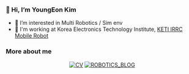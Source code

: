 <!-- ![header](https://capsule-render.vercel.app/api?type=slice&color=auto&height=100&section=header&text=capsule%20render&fontSize=0) -->

### 👋 Hi, I’m YoungEon Kim 

- 👀 I’m interested in Multi Robotics / Sim env
- 🌱 I'm working at Korea Electronics Technology Institute, [KETI IRRC Mobile Robot](https://github.com/KETI-MoRo)

### More about me

<div align=center>

[![CV](http://img.shields.io/badge/-CV-black?style=flat-square&logo=github&link=https://davinci-ai.tistory.com/)](https://github.com/eeoon/eeoon/blob/main/CV.pdf)
[![ROBOTICS_BLOG](https://img.shields.io/badge/Tech%20blog-%23181717?style=flat&logo=Github)](https://eeoon.github.io)
<!--
<a href="https://eeoon.github.io" target="_blank"><img src="https://img.shields.io/badge/Tech%20blog-%23181717?style=flat&logo=Github"/></a> 
-->
</div>

<!--
<a href="https://mail.google.com/" target="_blank"><img src="https://img.shields.io/badge/ehdud971119@gmail.com-red?style=flat-square&logo=Gmail&logoColor=white"/></a> [![CV](http://img.shields.io/badge/-CV-black?style=flat-square&logo=github&link=https://davinci-ai.tistory.com/)](https://github.com/KimDoYoung1997/KimDoYoung1997/blob/main/CV/231030_%EA%B9%80%EB%8F%84%EC%98%81_CV.pdf) 
-->
  
<!--
- 💞️ I’m looking to collaborate on ...
- 📫 How to reach me ...
- 😄 Pronouns: ...
- ⚡ Fun fact: ...
-->
<!---
kyu8456/kyu8456 is a ✨ special ✨ repository because its `README.md` (this file) appears on your GitHub profile.
You can click the Preview link to take a look at your changes.
--->

<!-- ![Anurag's GitHub stats](https://github-readme-stats.vercel.app/api?username=eeoon&show_icons=true&theme=radical) -->
